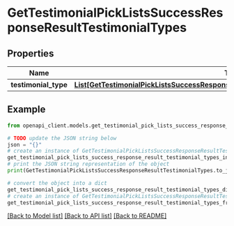 # GetTestimonialPickListsSuccessResponseResultTestimonialTypes


## Properties

Name | Type | Description | Notes
------------ | ------------- | ------------- | -------------
**testimonial_type** | [**List[GetTestimonialPickListsSuccessResponseResultTestimonialTypesTestimonialTypeInner]**](GetTestimonialPickListsSuccessResponseResultTestimonialTypesTestimonialTypeInner.md) |  | 

## Example

```python
from openapi_client.models.get_testimonial_pick_lists_success_response_result_testimonial_types import GetTestimonialPickListsSuccessResponseResultTestimonialTypes

# TODO update the JSON string below
json = "{}"
# create an instance of GetTestimonialPickListsSuccessResponseResultTestimonialTypes from a JSON string
get_testimonial_pick_lists_success_response_result_testimonial_types_instance = GetTestimonialPickListsSuccessResponseResultTestimonialTypes.from_json(json)
# print the JSON string representation of the object
print(GetTestimonialPickListsSuccessResponseResultTestimonialTypes.to_json())

# convert the object into a dict
get_testimonial_pick_lists_success_response_result_testimonial_types_dict = get_testimonial_pick_lists_success_response_result_testimonial_types_instance.to_dict()
# create an instance of GetTestimonialPickListsSuccessResponseResultTestimonialTypes from a dict
get_testimonial_pick_lists_success_response_result_testimonial_types_from_dict = GetTestimonialPickListsSuccessResponseResultTestimonialTypes.from_dict(get_testimonial_pick_lists_success_response_result_testimonial_types_dict)
```
[[Back to Model list]](../README.md#documentation-for-models) [[Back to API list]](../README.md#documentation-for-api-endpoints) [[Back to README]](../README.md)


